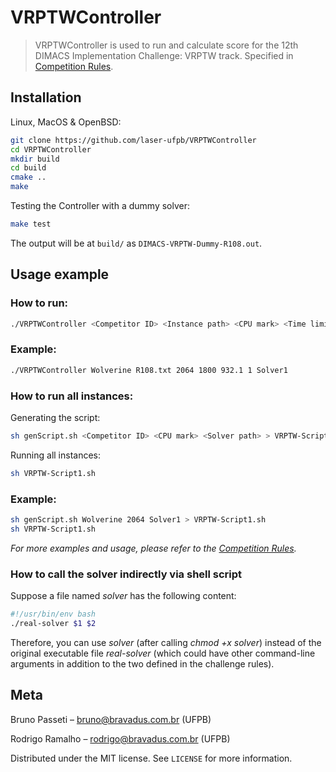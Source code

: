 # VRPTWController
> VRPTWController is used to run and calculate score for the 12th DIMACS Implementation Challenge: VRPTW track. Specified in [Competition Rules](http://dimacs.rutgers.edu/files/8516/3848/0275/VRPTW_Competition_Rules.pdf).

## Installation

Linux, MacOS & OpenBSD:

```sh
git clone https://github.com/laser-ufpb/VRPTWController
cd VRPTWController
mkdir build
cd build
cmake ..
make
```

Testing the Controller with a dummy solver:

```sh
make test
```

The output will be at `build/` as `DIMACS-VRPTW-Dummy-R108.out`.

## Usage example

### How to run:
```sh
./VRPTWController <Competitor ID> <Instance path> <CPU mark> <Time limit> <Instance BKS> <If BKS is optimal [0/1]> <Path to solver>
```

### Example:
```sh
./VRPTWController Wolverine R108.txt 2064 1800 932.1 1 Solver1
```

### How to run all instances:
Generating the script:
```sh
sh genScript.sh <Competitor ID> <CPU mark> <Solver path> > VRPTW-Script1.sh
```
Running all instances:
```sh
sh VRPTW-Script1.sh
```

### Example:
```sh
sh genScript.sh Wolverine 2064 Solver1 > VRPTW-Script1.sh
sh VRPTW-Script1.sh
```
_For more examples and usage, please refer to the [Competition Rules](http://dimacs.rutgers.edu/files/8516/3848/0275/VRPTW_Competition_Rules.pdf)._

### How to call the solver indirectly via shell script
Suppose a file named <i>solver</i> has the following content:
```sh
#!/usr/bin/env bash
./real-solver $1 $2 
```
Therefore, you can use <i>solver</i> (after calling <i>chmod +x solver</i>) instead of the original executable file <i>real-solver</i> (which could have other command-line arguments in addition to the two defined in the challenge rules). 

## Meta

Bruno Passeti – bruno@bravadus.com.br (UFPB)

Rodrigo Ramalho – rodrigo@bravadus.com.br (UFPB)

Distributed under the MIT license. See ``LICENSE`` for more information.
